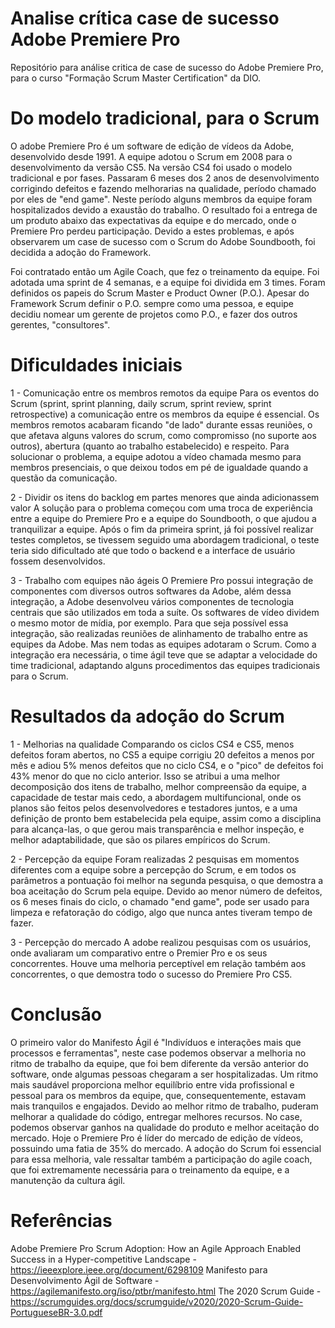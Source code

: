 # Analise crítica case de sucesso Adobe Premiere Pro
Repositório para análise critica de case de sucesso do Adobe Premiere Pro, para o curso "Formação Scrum Master Certification" da DIO.

# Do modelo tradicional, para o Scrum

O adobe Premiere Pro é um software de edição de vídeos da Adobe, desenvolvido desde 1991. A equipe adotou o Scrum em 2008 para o desenvolvimento da versão CS5.
Na versão CS4 foi usado o modelo tradicional e por fases. Passaram 6 meses dos 2 anos de desenvolvimento corrigindo defeitos e fazendo melhorarias na qualidade, período chamado por eles de "end game". Neste período alguns membros da equipe foram hospitalizados devido a exaustão do trabalho. O resultado foi a entrega de um produto abaixo das expectativas da equipe e do mercado, onde o Premiere Pro perdeu participação.
Devido a estes problemas, e após observarem um case de sucesso com o Scrum do Adobe Soundbooth, foi decidida a adoção do Framework.

Foi contratado então um Agile Coach, que fez o treinamento da equipe. Foi adotada uma sprint de 4 semanas, e a equipe foi dividida em 3 times. Foram definidos os papeis do Scrum Master e Product Owner (P.O.). Apesar do Framework Scrum definir o P.O. sempre como uma pessoa, e equipe decidiu nomear um gerente de projetos como P.O., e fazer dos outros gerentes, "consultores".

# Dificuldades iniciais
1 - Comunicação entre os membros remotos da equipe
Para os eventos do Scrum (sprint, sprint planning, daily scrum, sprint review, sprint retrospective) a comunicação entre os membros da equipe é essencial. Os membros remotos acabaram ficando "de lado" durante essas reuniões, o que afetava alguns valores do scrum, como compromisso (no suporte aos outros), abertura (quanto ao trabalho estabelecido) e respeito.
Para solucionar o problema, a equipe adotou a vídeo chamada mesmo para membros presenciais, o que deixou todos em pé de igualdade quando a questão da comunicação.

2 - Dividir os itens do backlog em partes menores que ainda adicionassem valor
A solução para o problema começou com uma troca de experiência entre a equipe do Premiere Pro e a equipe do Soundbooth, o que ajudou a tranquilizar a equipe. Após o fim da primeira sprint, já foi possível realizar testes completos, se tivessem seguido uma abordagem tradicional, o teste teria sido dificultado até que todo o backend e a interface de usuário fossem desenvolvidos.

3 - Trabalho com equipes não ágeis
O Premiere Pro possui integração de componentes com diversos outros softwares da Adobe, além dessa integração, a Adobe desenvolveu vários componentes de tecnologia centrais que são utilizados em toda a suíte. Os softwares de vídeo dividem o mesmo motor de mídia, por exemplo.
Para que seja possível essa integração, são realizadas reuniões de alinhamento de trabalho entre as equipes da Adobe. Mas nem todas as equipes adotaram o Scrum. Como a integração era necessária, o time ágil teve que se adaptar a velocidade do time tradicional, adaptando alguns procedimentos das equipes tradicionais para o Scrum.

# Resultados da adoção do Scrum
1 - Melhorias na qualidade
Comparando os ciclos CS4 e CS5, menos defeitos foram abertos, no CS5 a equipe corrigiu 20 defeitos a menos por mês e adiou 5% menos defeitos que no ciclo CS4, e o "pico" de defeitos foi 43% menor do que no ciclo anterior. Isso se atribui a uma melhor decomposição dos itens de trabalho, melhor compreensão da equipe, a capacidade de testar mais cedo, a abordagem multifuncional, onde os planos são feitos pelos desenvolvedores e testadores juntos, e a uma definição de pronto bem estabelecida pela equipe, assim como a disciplina para alcança-las, o que gerou mais transparência e melhor inspeção, e melhor adaptabilidade, que são os pilares empíricos do Scrum.

2 - Percepção da equipe
Foram realizadas 2 pesquisas em momentos diferentes com a equipe sobre a percepção do Scrum, e em todos os parâmetros a pontuação foi melhor na segunda pesquisa, o que demostra a boa aceitação do Scrum pela equipe. 
Devido ao menor número de defeitos, os 6 meses finais do ciclo, o chamado "end game", pode ser usado para limpeza e refatoração do código, algo que nunca antes tiveram tempo de fazer.

3 - Percepção do mercado
A adobe realizou pesquisas com os usuários, onde avaliaram um comparativo entre o Premier Pro e os seus concorrentes. Houve uma melhoria perceptível em relação também aos concorrentes, o que demostra todo o sucesso do Premiere Pro CS5.

# Conclusão
O primeiro valor do Manifesto Ágil é "Indivíduos e interações mais que processos e ferramentas", neste case podemos observar a melhoria no ritmo de trabalho da equipe, que foi bem diferente da versão anterior do software, onde algumas pessoas chegaram a ser hospitalizadas. Um ritmo mais saudável proporciona melhor equilíbrio entre vida profissional e pessoal para os membros da equipe, que, consequentemente, estavam mais tranquilos e engajados. Devido ao melhor ritmo de trabalho, puderam melhorar a qualidade do código, entregar melhores recursos.
No case, podemos observar ganhos na qualidade do produto e melhor aceitação do mercado. Hoje o Premiere Pro é líder do mercado de edição de vídeos, possuindo uma fatia de 35% do mercado.
A adoção do Scrum foi essencial para essa melhoria, vale ressaltar também a participação do agile coach, que foi extremamente necessária para o treinamento da equipe, e a manutenção da cultura ágil.

# Referências
Adobe Premiere Pro Scrum Adoption: How an Agile Approach Enabled Success in a Hyper-competitive Landscape - https://ieeexplore.ieee.org/document/6298109
Manifesto para Desenvolvimento Ágil de Software - https://agilemanifesto.org/iso/ptbr/manifesto.html
The 2020 Scrum Guide - https://scrumguides.org/docs/scrumguide/v2020/2020-Scrum-Guide-PortugueseBR-3.0.pdf
